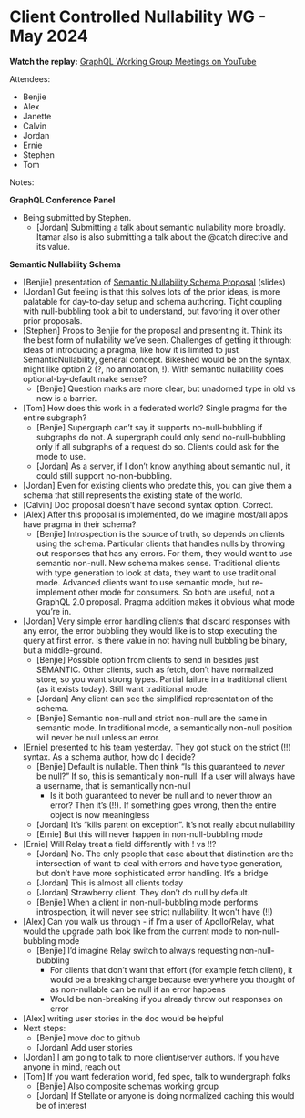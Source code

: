 # Client Controlled Nullability WG - May 2024

**Watch the replay:**
[GraphQL Working Group Meetings on YouTube](https://www.youtube.com/watch?v=bFAyD8AiEcg&list=PLP1igyLx8foFPThkIGEUVbne2_DBwgQke)

Attendees:

- Benjie
- Alex
- Janette
- Calvin
- Jordan
- Ernie
- Stephen
- Tom

Notes:

**GraphQL Conference Panel**

- Being submitted by Stephen.
  - [Jordan] Submitting a talk about semantic nullability more broadly. Itamar
    also is also submitting a talk about the @catch directive and its value.

**Semantic Nullability Schema**

- [Benjie] presentation of
  [Semantic Nullability Schema Proposal](https://docs.google.com/document/d/1UpKbCUhoPMZrxoWAImM78oiLGIetv2U1O6uPDS_4C5s/edit#heading=h.mszju4mvufvh)
  (slides)
- [Jordan] Gut feeling is that this solves lots of the prior ideas, is more
  palatable for day-to-day setup and schema authoring. Tight coupling with
  null-bubbling took a bit to understand, but favoring it over other prior
  proposals.
- [Stephen] Props to Benjie for the proposal and presenting it. Think its the
  best form of nullability we’ve seen. Challenges of getting it through: ideas
  of introducing a pragma, like how it is limited to just SemanticNullability,
  general concept. Bikeshed would be on the syntax, might like option 2 (?, no
  annotation, !). With semantic nullability does optional-by-default make sense?
  - [Benjie] Question marks are more clear, but unadorned type in old vs new is
    a barrier.
- [Tom] How does this work in a federated world? Single pragma for the entire
  subgraph?
  - [Benjie] Supergraph can’t say it supports no-null-bubbling if subgraphs do
    not. A supergraph could only send no-null-bubbling only if all subgraphs of
    a request do so. Clients could ask for the mode to use.
  - [Jordan] As a server, if I don’t know anything about semantic null, it could
    still support no-non-bubbling.
- [Jordan] Even for existing clients who predate this, you can give them a
  schema that still represents the existing state of the world.
- [Calvin] Doc proposal doesn’t have second syntax option. Correct.
- [Alex] After this proposal is implemented, do we imagine most/all apps have
  pragma in their schema?
  - [Benjie] Introspection is the source of truth, so depends on clients using
    the schema. Particular clients that handles nulls by throwing out responses
    that has any errors. For them, they would want to use semantic non-null. New
    schema makes sense. Traditional clients with type generation to look at
    data, they want to use traditional mode. Advanced clients want to use
    semantic mode, but re-implement other mode for consumers. So both are
    useful, not a GraphQL 2.0 proposal. Pragma addition makes it obvious what
    mode you’re in.
- [Jordan] Very simple error handling clients that discard responses with any
  error, the error bubbling they would like is to stop executing the query at
  first error. Is there value in not having null bubbling be binary, but a
  middle-ground.
  - [Benjie] Possible option from clients to send in besides just SEMANTIC.
    Other clients, such as fetch, don’t have normalized store, so you want
    strong types. Partial failure in a traditional client (as it exists today).
    Still want traditional mode.
  - [Jordan] Any client can see the simplified representation of the schema.
  - [Benjie] Semantic non-null and strict non-null are the same in semantic
    mode. In traditional mode, a semantically non-null position will never be
    null unless an error.
- [Ernie] presented to his team yesterday. They got stuck on the strict (!!)
  syntax. As a schema author, how do I decide?
  - [Benjie] Default is nullable. Then think “Is this guaranteed to _never_ be
    null?” If so, this is semantically non-null. If a user will always have a
    username, that is semantically non-null
    - Is it both guaranteed to never be null and to never throw an error? Then
      it’s (!!). If something goes wrong, then the entire object is now
      meaningless
  - [Jordan] It’s “kills parent on exception”. It’s not really about nullability
  - [Ernie] But this will never happen in non-null-bubbling mode
- [Ernie] Will Relay treat a field differently with ! vs !!?
  - [Jordan] No. The only people that case about that distinction are the
    intersection of want to deal with errors and have type generation, but don’t
    have more sophisticated error handling. It’s a bridge
  - [Jordan] This is almost all clients today
  - [Jordan] Strawberry client. They don’t do null by default.
  - [Benjie] When a client in non-null-bubbling mode performs introspection, it
    will never see strict nullability. It won't have (!!)
- [Alex] Can you walk us through - if I’m a user of Apollo/Relay, what would the
  upgrade path look like from the current mode to non-null-bubbling mode
  - [Benjie] I’d imagine Relay switch to always requesting non-null-bubbling
    - For clients that don’t want that effort (for example fetch client), it
      would be a breaking change because everywhere you thought of as
      non-nullable can be null if an error happens
    - Would be non-breaking if you already throw out responses on error
- [Alex] writing user stories in the doc would be helpful
- Next steps:
  - [Benjie] move doc to github
  - [Jordan] Add user stories
- [Jordan] I am going to talk to more client/server authors. If you have anyone
  in mind, reach out
- [Tom] If you want federation world, fed spec, talk to wundergraph folks
  - [Benjie] Also composite schemas working group
  - [Jordan] If Stellate or anyone is doing normalized caching this would be of
    interest
